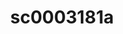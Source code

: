 ---
ee_id_thing: '229'
site: '1'
type: '2'
inv_num: 2010-013
url: 2010-013-sc0003181a
title: sc0003181a
year: '2010'
display_year: '2010'
medium: 'Pen on All Purpose Security Paper (Grey) #24 bond'
dims: 11 x 8.5 inches
pitch: ''
ps: ''
live_url: ''
related: ''
youtube: ''
related_code: ''
imgs: cadliner-drawing-2010-013-digital-database-ih_1.jpg
subheading: ''
download: ''
add_credit: ''
commission: ''
layout: things-i-made
---
